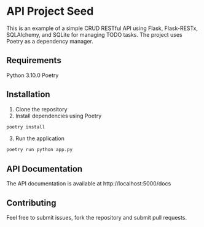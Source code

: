 # API Project Seed

This is an example of a simple CRUD RESTful API using Flask, Flask-RESTx, SQLAlchemy, and SQLite for managing TODO tasks. The project uses Poetry as a dependency manager.

## Requirements
Python 3.10.0
Poetry

## Installation
1. Clone the repository
2. Install dependencies using Poetry
```bash
poetry install
```
3. Run the application
```bash
poetry run python app.py
```

## API Documentation
The API documentation is available at http://localhost:5000/docs

## Contributing
Feel free to submit issues, fork the repository and submit pull requests.